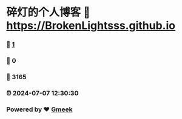 # 碎灯的个人博客 :link: https://BrokenLightsss.github.io 
### :page_facing_up: [1](https://BrokenLightsss.github.io/tag.html) 
### :speech_balloon: 0 
### :hibiscus: 3165 
### :alarm_clock: 2024-07-07 12:30:30 
### Powered by :heart: [Gmeek](https://github.com/Meekdai/Gmeek)
